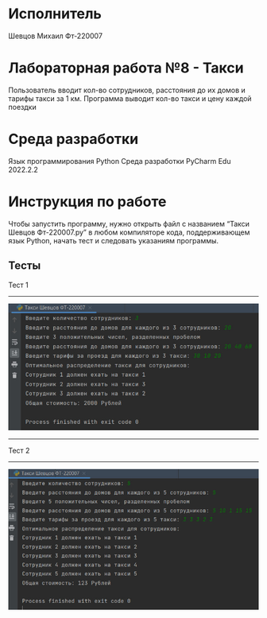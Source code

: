 
# Исполнитель
Шевцов Михаил
Фт-220007

# Лабораторная работа №8 - Такси
Пользователь вводит кол-во сотрудников, расстояния до их домов и тарифы такси за 1 км. Программа выводит кол-во такси и цену каждой поездки

# Среда разработки
Язык программирования Python
Среда разработки PyCharm Edu 2022.2.2

# Инструкция по работе
Чтобы запустить программу, нужно открыть файл с названием “Такси Шевцов Фт-220007.py” в любом компиляторе кода, поддерживающем язык Python, начать тест и следовать указаниям программы.

## Тесты
Тест 1
___
![Тест_программы](photo_1_2023-11-20_13-14-18.jpg)
___
Тест 2
___
![Тест_программы](photo_2_2023-11-20_13-14-18.jpg)



